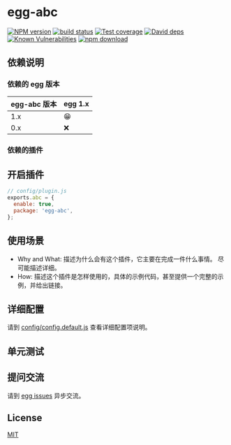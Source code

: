 # egg-abc

[![NPM version][npm-image]][npm-url]
[![build status][travis-image]][travis-url]
[![Test coverage][codecov-image]][codecov-url]
[![David deps][david-image]][david-url]
[![Known Vulnerabilities][snyk-image]][snyk-url]
[![npm download][download-image]][download-url]

[npm-image]: https://img.shields.io/npm/v/egg-abc.svg?style=flat-square
[npm-url]: https://npmjs.org/package/egg-abc
[travis-image]: https://img.shields.io/travis/eggjs/egg-abc.svg?style=flat-square
[travis-url]: https://travis-ci.org/eggjs/egg-abc
[codecov-image]: https://img.shields.io/codecov/c/github/eggjs/egg-abc.svg?style=flat-square
[codecov-url]: https://codecov.io/github/eggjs/egg-abc?branch=master
[david-image]: https://img.shields.io/david/eggjs/egg-abc.svg?style=flat-square
[david-url]: https://david-dm.org/eggjs/egg-abc
[snyk-image]: https://snyk.io/test/npm/egg-abc/badge.svg?style=flat-square
[snyk-url]: https://snyk.io/test/npm/egg-abc
[download-image]: https://img.shields.io/npm/dm/egg-abc.svg?style=flat-square
[download-url]: https://npmjs.org/package/egg-abc

<!--
Description here.
-->

## 依赖说明

### 依赖的 egg 版本

egg-abc 版本 | egg 1.x
--- | ---
1.x | 😁
0.x | ❌

### 依赖的插件
<!--

如果有依赖其它插件，请在这里特别说明。如

- security
- multipart

-->

## 开启插件

```js
// config/plugin.js
exports.abc = {
  enable: true,
  package: 'egg-abc',
};
```

## 使用场景

- Why and What: 描述为什么会有这个插件，它主要在完成一件什么事情。
尽可能描述详细。
- How: 描述这个插件是怎样使用的，具体的示例代码，甚至提供一个完整的示例，并给出链接。

## 详细配置

请到 [config/config.default.js](config/config.default.js) 查看详细配置项说明。

## 单元测试

<!-- 描述如何在单元测试中使用此插件，例如 schedule 如何触发。无则省略。-->

## 提问交流

请到 [egg issues](https://github.com/eggjs/egg/issues) 异步交流。

## License

[MIT](LICENSE)
